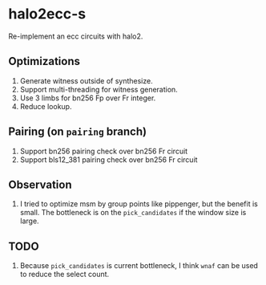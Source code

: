 # halo2ecc-s
Re-implement an ecc circuits with halo2.

## Optimizations
1. Generate witness outside of synthesize.
2. Support multi-threading for witness generation.
3. Use 3 limbs for bn256 Fp over Fr integer.
4. Reduce lookup.

## Pairing (on `pairing` branch)
1. Support bn256 pairing check over bn256 Fr circuit
2. Support bls12_381 pairing check over bn256 Fr circuit

## Observation
1. I tried to optimize msm by group points like pippenger, but the benefit is small. The bottleneck is on the `pick_candidates` if the window size is large.

## TODO
1. Because `pick_candidates` is current bottleneck, I think `wnaf` can be used to reduce the select count.
